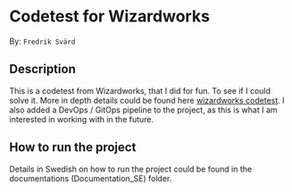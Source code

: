 # Codetest for Wizardworks
By: `Fredrik Svärd`

## Description
This is a codetest from Wizardworks, that I did for fun. To see if I could solve it. More in depth details could be 
found here [wizardworks codetest](https://github.com/Wizardworks-AB/programmeringsuppgift/tree/master).
I also added a DevOps / GitOps pipeline to the project, as this is what I am interested in working with in the future.

## How to run the project
Details in Swedish on how to run the project could be found in the documentations (Documentation_SE) folder.
